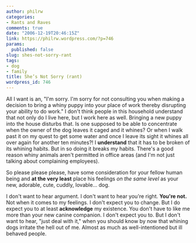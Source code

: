 ```yaml
---
author: philrw
categories:
- Rants and Raves
comments: true
date: "2006-12-19T20:46:15Z"
link: https://philrw.wordpress.com/?p=746
params:
  published: false
slug: shes-not-sorry-rant
tags:
- dog
- family
title: She’s Not Sorry (rant)
wordpress_id: 746
---
```


All I want is an, "I'm sorry. I'm sorry for not consulting you when making a decision to bring a whiny puppy into your place of work thereby disrupting your ability to do work." I don't think people in this household understand that not only do I live here, but I work here as well. Bringing a new puppy into the house disturbs that. Is one supposed to be able to concentrate when the owner of the dog leaves it caged and it whines? Or when I walk past it on my quest to get some water and once I leave its sight it whines all over again for another ten minutes?! I **understand** that it has to be broken of its whining habits. But in so doing it breaks my habits. There's a good reason whiny animals aren't permitted in office areas (and I'm not just talking about complaining employees).

So please please please, have some consideration for your fellow human being and **at the very least** place his feelings _on the same level_ as your new, adorable, cute, cuddly, lovable... dog.

I don't want to hear argument. I don't want to hear you're right. **You're not.** Not when it comes to my feelings. I don't expect you to change. But I do expect you to at least **acknowledge** my existence. You don't have to like me more than your new canine companion. I don't expect you to. But I don't want to hear, "just deal with it," when you should know by now that whining dogs irritate the hell out of me. Almost as much as well-intentioned but ill behaved people.

